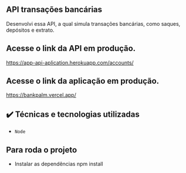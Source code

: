 ## API transações bancárias

Desenvolvi essa API, a qual simula transações bancárias, como saques, depósitos e extrato.

## Acesse o link da API em produção. 
https://app-api-aplication.herokuapp.com/accounts/

## Acesse o link da aplicação em produção. 
https://bankpalm.vercel.app/


## ✔️ Técnicas e tecnologias utilizadas

- ``Node``

## Para roda o projeto
- Instalar as dependências 
npm install

